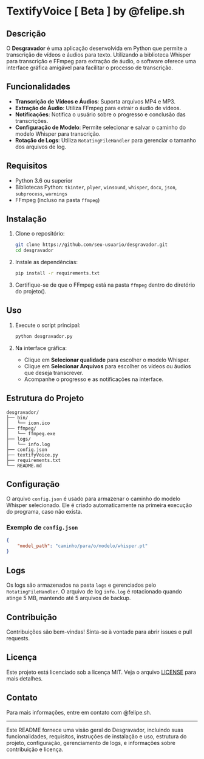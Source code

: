 # TextifyVoice [ Beta ] by @felipe.sh

## Descrição

O **Desgravador** é uma aplicação desenvolvida em Python que permite a transcrição de vídeos e áudios para texto. Utilizando a biblioteca Whisper para transcrição e FFmpeg para extração de áudio, o software oferece uma interface gráfica amigável para facilitar o processo de transcrição.

## Funcionalidades

- **Transcrição de Vídeos e Áudios**: Suporta arquivos MP4 e MP3.
- **Extração de Áudio**: Utiliza FFmpeg para extrair o áudio de vídeos.
- **Notificações**: Notifica o usuário sobre o progresso e conclusão das transcrições.
- **Configuração de Modelo**: Permite selecionar e salvar o caminho do modelo Whisper para transcrição.
- **Rotação de Logs**: Utiliza `RotatingFileHandler` para gerenciar o tamanho dos arquivos de log.

## Requisitos

- Python 3.6 ou superior
- Bibliotecas Python: `tkinter`, `plyer`, `winsound`, `whisper`, `docx`, `json`, `subprocess`, `warnings`
- FFmpeg (incluso na pasta `ffmpeg`)

## Instalação

1. Clone o repositório:
    ```bash
    git clone https://github.com/seu-usuario/desgravador.git
    cd desgravador
    ```

2. Instale as dependências:
    ```bash
    pip install -r requirements.txt
    ```

3. Certifique-se de que o FFmpeg está na pasta `ffmpeg` dentro do diretório do projeto().

## Uso

1. Execute o script principal:
    ```bash
    python desgravador.py
    ```

2. Na interface gráfica:
    - Clique em **Selecionar qualidade** para escolher o modelo Whisper.
    - Clique em **Selecionar Arquivos** para escolher os vídeos ou áudios que deseja transcrever.
    - Acompanhe o progresso e as notificações na interface.

## Estrutura do Projeto

```plaintext
desgravador/
├── bin/
│   └── icon.ico
├── ffmpeg/
│   └── ffmpeg.exe
├── logs/
│   └── info.log
├── config.json
├── textifyVoice.py
├── requirements.txt
└── README.md
```

## Configuração

O arquivo `config.json` é usado para armazenar o caminho do modelo Whisper selecionado. Ele é criado automaticamente na primeira execução do programa, caso não exista.

### Exemplo de `config.json`

```json
{
    "model_path": "caminho/para/o/modelo/whisper.pt"
}
```

## Logs

Os logs são armazenados na pasta `logs` e gerenciados pelo `RotatingFileHandler`. O arquivo de log `info.log` é rotacionado quando atinge 5 MB, mantendo até 5 arquivos de backup.

## Contribuição

Contribuições são bem-vindas! Sinta-se à vontade para abrir issues e pull requests.

## Licença

Este projeto está licenciado sob a licença MIT. Veja o arquivo [LICENSE](LICENSE) para mais detalhes.

## Contato

Para mais informações, entre em contato com @felipe.sh.

---

Este README fornece uma visão geral do Desgravador, incluindo suas funcionalidades, requisitos, instruções de instalação e uso, estrutura do projeto, configuração, gerenciamento de logs, e informações sobre contribuição e licença.